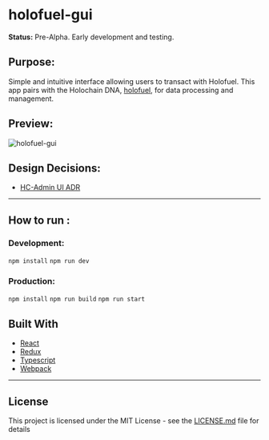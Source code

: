 # holofuel-gui
**Status:** Pre-Alpha. Early development and testing.

## Purpose:
Simple and intuitive interface allowing users to transact with Holofuel.  This app pairs with the Holochain DNA, [holofuel](https://github.com/Holo-Host/holofuel), for data processing and management.

## Preview:
![holofuel-gui](#)

## Design Decisions:
* [HC-Admin UI ADR](https://hackmd.io/t7Y0H5eNQtycrsNyVRe3Ww?both)

---
## How to run :
### Development:
`npm install`
`npm run dev`

### Production:
`npm install`
`npm run build`
`npm run start`

## Built With
* [React](https://reactjs.org/)
* [Redux](https://redux.js.org/)
* [Typescript](https://www.typescriptlang.org/)
* [Webpack](https://webpack.js.org/)

---
## License
This project is licensed under the MIT License - see the [LICENSE.md](LICENSE.md) file for details
